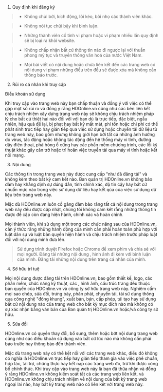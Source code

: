   1. Quy định khi đăng ký



> + Không chửi bới, kích động, lôi kéo, bôi nhọ các thành viên khác.

> + Không nói tục chửi bậy khi bình luận.

> + Những thành viên cố tình vi phạm hoặc vi phạm nhiều lần quy định sẽ bị loại ra khỏi website.

> + Không chấp nhận bất cứ thông tin nào đi ngược lại với thuần phong mỹ tục và truyền thống văn hoá của nước Việt Nam.

> + Mọi bài viết có nội dung hoặc chứa liên kết đến các trang web có nội dung vi phạm những điều trên đều sẽ được xóa mà không cần thông báo trước.




2. Rủi ro cá nhân khi truy cập


Điều khoản sử dụng

Khi truy cập vào trang web này bạn chấp thuận và đồng ý với việc có thể gặp một số rủi ro và đồng ý rằng HDOnline.vn cũng như các bên liên kết chịu trách nhiệm xây dựng trang web này sẽ không chịu trách nhiệm pháp lý cho bất cứ thiệt hại nào đối với với bạn dù là trực tiếp, đặc biệt, ngẫu nhiên, hậu quả để lại, bị phạt hay bất kỳ mất mát, phí tổn hoặc chi phí có thể phát sinh trực tiếp hay gián tiếp qua việc sử dụng hoặc chuyển tải dữ liệu từ trang web này, bao gồm nhưng không giới hạn bởi tất cả những ảnh hưởng do virus, tác động hoặc không tác động đến hệ thống máy vi tính, đường dây điện thoại, phá hỏng ổ cứng hay các phần mềm chương trình, các lỗi kỹ thuật khác gây cản trở hoặc trì hoãn việc truyền tải qua máy vi tính hoặc kết nối mạng.


3. Nội dung



Các thông tin trong trang web này được cung cấp "như đã đăng tải" và không kèm theo bất kỳ cam kết nào. Ban quản trị HDOnline.vn không bảo đảm hay khẳng định sự đúng đắn, tính chính xác, độ tin cậy hay bất cứ chuẩn mực nào trong việc sử dụng dữ liệu hay kết qủa của việc sử dụng dữ liệu trên trang web này.



Mặc dù HDOnline.vn luôn cố gắng đảm bảo rằng tất cả nội dung trong trang web này đều được cập nhật, chúng tôi không cam kết rằng những thông tin được đề cập còn đang hiện hành, chính xác và hoàn chỉnh.



Mọi thành viên, khi sử dụng một trong các chức năng sau của HDOnline.vn, cần ý thức rằng những hành động của mình cần phải hoàn toàn phù hợp với luật dân sự và luật bản quyền hiện hành và chịu trách nhiệm trước pháp luật đối với nội dung mình đưa lên.



> Sử dụng trình duyệt Firefox hoặc Chrome để xem phim và chia sẻ với mọi người.
> Đăng tải những nội dung , hình ảnh đi kèm với bình luận của mình.
> Đăng tải những nội dung trên trang cá nhân của mình.


4. Sở hữu trí tuệ



Mọi nội dung được đăng tải trên HDOnline.vn, bao gồm thiết kế, logo, các phần mềm, chức năng kỹ thuật, các , hình ảnh, cấu trúc trang đều thuộc bản quyền của HDOnline.vn và công ty sở hữu trang web này. Nghiêm cấm mọi sao chép, sửa đổi, trưng bày, phân phát, chuyển tải, tái sử dụng thông qua công nghệ "đóng khung", xuất bản, bán, cấp phép, tái tạo hay sử dụng bất cứ nội dung nào của trang web cho bất kỳ mục đích nào mà không có sự xác nhận bằng văn bản của Ban quản trị HDOnline.vn hoặc/và công ty sở hữu.


5. Sửa đổi



HDOnline.vn có quyền thay đổi, bổ sung, thêm hoặc bớt nội dung trang web cũng như các điều khoản sử dụng vào bất cứ lúc nào mà không cần phải báo trước hay thông báo đến thành viên.



Mặc dù trang web này có thể kết nối với các trang web khác, điều đó không có nghĩa là HDOnline.vn trực tiếp hay gián tiếp tham gia vào việc phê chuẩn, hợp tác, tài trợ, chứng thực hay kết nạp các trang web đó, trừ khi được công bố chính thức. Khi truy cập vào trang web này là bạn đã thừa nhận và đồng ý rằng HDOnline.vn không kiểm soát tất cả các trang web liên kết, và HDOnline.vn không chịu trách nhiệm về nội dung của bất kỳ trang web ngoại lai nào, hay bất kỳ trang web nào có liên kết với trang web này.